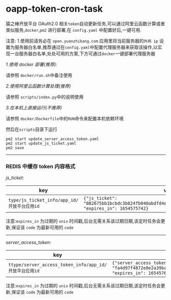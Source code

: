 # oapp-token-cron-task

猿之棒开放平台 OAuth2.0 相关`token`自动更新任务,可以通过阿里云函数计算或者类似服务,`docker`,`pm2` 进行部署,在 `config.yaml` 中配置好后,一键可用.

注意: 1.使用前请务必在 `open.yuanzhibang.com` 应用里将当前服务器的`外网 ip` 设置为服务器白名单,推荐通过在`config.yaml`中配置代理服务器来获取该操作,以实现一台服务器白名单,处处可用的方案,下方可通过`docker`一键部署代理服务器

_1.使用 docker 部署(推荐):_

请参照 `docker/run.sh`中备注使用

_2.使用阿里云函数计算处理(推荐)_

请参照 `scripts/index.py`中的说明使用

_3.在本机上直接运行(不推荐)_

请参照 `docker/Dockerfile`中的`RUN`命令来配置本机依赖环境

然后在`scripts`目录下运行

```
pm2 start update_server_access_token.yaml
pm2 start update_js_ticket.yaml
pm2 save
```

---

### REDIS 中缓存 token 内容格式

_js_ticket:_

| key                                         | value                                                                                                         |
| ------------------------------------------- | ------------------------------------------------------------------------------------------------------------- |
| `type/js_ticket_info/app_id/开放平台应用id` | `{"js_ticket": "082675bb1bcbdc3b824fb040abdfd4e4b5e36e422af60365949e17e372cbcd4c", "expires_in": 1654575742}` |

注意:`expires_in` 为过期的 `unix` 时间戳,后台无需关系该过期日期,该定时任务会更新,保证该 `code` 为最新可用的 `code`

---

_server_access_token:_

| key                                                    | value                                                                                                                   |
| ------------------------------------------------------ | ----------------------------------------------------------------------------------------------------------------------- |
| `ttype/server_access_token_info/app_id/开放平台应用id` | `{"server_access_token": "fa4d97f4872e8e2a39ba742ad6792f042dd825c76c85057808e1c68c17c31cdc", "expires_in": 1654576906}` |

注意:`expires_in` 为过期的 `unix` 时间戳,后台无需关系该过期日期,该定时任务会更新,保证该 `code` 为最新可用的 `code`
